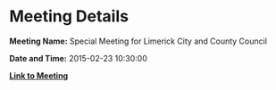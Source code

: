 # Meeting Details

**Meeting Name:** Special Meeting for Limerick City and County Council

**Date and Time:** 2015-02-23 10:30:00

**[Link to Meeting](https://www.limerick.ie/council/whats-on/special-meeting-limerick-city-and-county-council-12)**

